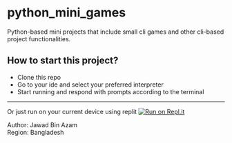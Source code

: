 # python_mini_games
Python-based mini projects that include small cli games and other cli-based project functionalities.
## How to start this project?
- Clone this repo
- Go to your ide and select your preferred interpreter
- Start running and respond with prompts according to the terminal
--- 

Or just run on your current device using replit
[![Run on Repl.it](https://replit.com/badge/github/abid365/python_mini_games)](https://replit.com/new/github/abid365/python_mini_games)


Author: Jawad Bin Azam <br/>
Region: Bangladesh

  
